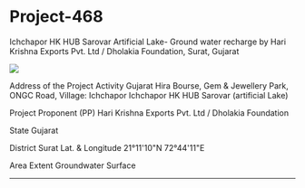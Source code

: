 # Project-468
Ichchapor HK HUB Sarovar Artificial Lake- Ground water recharge by Hari Krishna Exports Pvt. Ltd / Dholakia Foundation, Surat, Gujarat

![](https://www.uwaterregistry.io/Registry/Generate?code=https%3A%2F%2Fwww.uwaterregistry.io%2FRegistry%2FDetails%3Fid%3D%252FBA5kbGgcLOFp%252BiXxRI9mw%253D%253D&size=2)

Address of the Project Activity Gujarat Hira Bourse, Gem & Jewellery Park, ONGC Road, Village:
Ichchapor
Ichchapor HK HUB Sarovar (artificial Lake)

Project Proponent (PP) Hari Krishna Exports Pvt. Ltd / Dholakia Foundation

State Gujarat

District Surat
Lat. & Longitude 21°11'10"N 72°44'11"E

Area Extent Groundwater Surface
___________________
